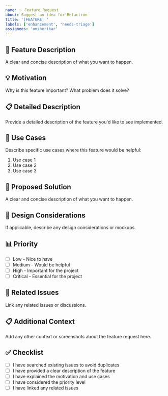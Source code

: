```yaml
---
name: ✨ Feature Request
about: Suggest an idea for Refactron
title: '[FEATURE] '
labels: ['enhancement', 'needs-triage']
assignees: 'omsherikar'
---
```


## 🚀 Feature Description
A clear and concise description of what you want to happen.

## 💡 Motivation
Why is this feature important? What problem does it solve?

## 📋 Detailed Description
Provide a detailed description of the feature you'd like to see implemented.

## 🎯 Use Cases
Describe specific use cases where this feature would be helpful:
1. Use case 1
2. Use case 2
3. Use case 3

## 🔧 Proposed Solution
A clear and concise description of what you want to happen.

## 🎨 Design Considerations
If applicable, describe any design considerations or mockups.

## 📊 Priority
- [ ] Low - Nice to have
- [ ] Medium - Would be helpful
- [ ] High - Important for the project
- [ ] Critical - Essential for the project

## 🔗 Related Issues
Link any related issues or discussions.

## 📋 Additional Context
Add any other context or screenshots about the feature request here.

## ✅ Checklist
- [ ] I have searched existing issues to avoid duplicates
- [ ] I have provided a clear description of the feature
- [ ] I have explained the motivation and use cases
- [ ] I have considered the priority level
- [ ] I have linked any related issues